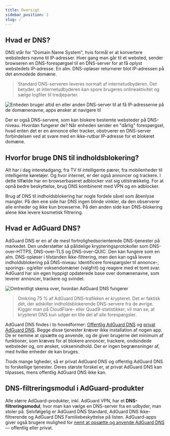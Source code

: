 ```yaml
---
title: Oversigt
sidebar_position: 1
slug: /
---
```


## Hvad er DNS?

DNS står for "Domain Name System", hvis formål er at konvertere websteders navne til IP-adresser. Hver gang man går til et websted, sender browseren en DNS-forespørgsel til en DNS-server for at få oplyst webstedets IP-adresse. En alm. DNS-opløser returnerer blot IP-adressen på det anmodede domæne.

> Standard DNS-serveren leveres normalt af internetudbyderen. Det betyder, at internetudbyderen kan spore brugeres onlineaktivitet og sælge logfiler til tredjeparter.

![Enheden bruger altid en eller anden DNS-server til at få IP-adresserne på de domænenavne, apps ønsker at navigere til](https://cdn.adtidy.org/content/blog/articles/dns-cbs/scr1.png)

Der er også DNS-servere, som kan blokere bestemte websteder på DNS-niveau. Hvordan fungerer de? Når enheden sender en "dårlig" forespørgsel, hvad enten det er en annonce eller tracker, obstruerer en DNS-server forbindelsen ved at svare med en ikke-rutbar IP-adresse for et blokeret domæne.

## Hvorfor bruge DNS til indholdsblokering?

Alt har i dag interetadgang, fra TV til intelligente pærer, fra mobilenheder til intelligente køretøjer. Og hvor internet, er der også annoncer og trackere. I dette tilfælde har en browserbaseret adblocker vist sig utilstrækkelig. For at opnå bedre beskyttelse, brug DNS kombineret med VPN og en adblocker.

Brug af DNS til indholdsblokering har nogle fordele såvel som åbenlyse mangler. På den ene side har DNS ingen blinde vinkler, da den observerer alle enheder og ikke kun browserne. På den anden side kan DNS-blokering alene ikke levere kosmetisk filtrering.

## Hvad er AdGuard DNS?

AdGuard DNS er en af de mest fortrolighedsorienterede DNS-tjenester på markedet. Den understøtter så pålidelige krypteringsprotokoller som DNS-over-HTTPS, DNS-over-TLS og DNS-over-QUIC. Den kan fungere som en alm. DNS-opløser i tilstanden Ikke-filtrering, men den kan også levere indholdsblokering på DNS-niveau: Identificere forespørgsler til annonce-, sporings- og/eller voksendomæner (valgfrit) og reagere med et tomt svar. AdGuard har sin egen hyppigt opdaterede base over domænenavne, som leverer annoncer, trackere og svindel.

![Omtrentligt skema over, hvordan AdGuard DNS fungerer](https://cdn.adtidy.org/public/Adguard/Blog/scr2.png)

> Omkring 75 % af AdGuard DNS-trafikken er krypteret. Det er faktisk dét, der adskiller indholdsblokerende DNS-servere fra de øvrige. Kigger man på CloudFlare- eller Quad9-statistikker, vil man se, at krypteret DNS kun udgør en lille del af alle forespørgsler.

AdGuard DNS findes i to hovedformer: [Offentlig AdGuard DNS](public-dns/overview.md) og [privat AdGuard DNS](private-dns/overview.md). Begge disse tjenester kræver ikke installation af nogen app. De er nemme at opsætte og anvende, og de giver brugerne det minimum af funktioner, som kræves for at blokere annoncer, trackere, ondsindede websteder og, om ønsket, voksenindhold. Der er ingen begrænsninger af, med hvilke enheder de kan bruges.

Trods mange ligheder, så er privat AdGuard DNS og offentlig AdGuard DNS to forskellige tjenester. Deres største forskel er, at privat AdGuard DNS kan tilpasses, mens offentlig AdGuard DNS ikke kan.

## DNS-filtreringsmodul i AdGuard-produkter

Alle større AdGuard-produkter, inkl. AdGuard VPN, har et **DNS-filtreringsmodul**, hvor man kan vælge en DNS-server fra en udbyder, man stoler på. Selvfølgelig er AdGuard DNS Standard, AdGuard DNS Ikke-filtrerende og AdGuard DNS Familiebeskyttelse på listen. AdGuard-apps giver også brugere mulighed for [ nemt at opsætte og anvende AdGuard DNS](https://adguard-dns.io/public-dns.html) — offentlig eller privat.
